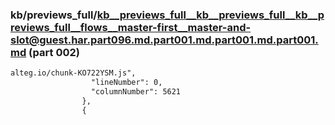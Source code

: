 ### kb/previews_full/kb__previews_full__kb__previews_full__kb__previews_full__flows__master-first__master-and-slot@guest.har.part096.md.part001.md.part001.md.part001.md (part 002)

```md
alteg.io/chunk-KO722YSM.js",
                  "lineNumber": 0,
                  "columnNumber": 5621
                },
                {
                 
```

```
